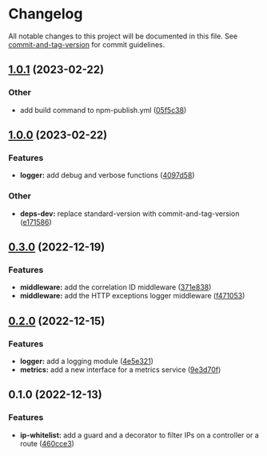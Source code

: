 # Changelog

All notable changes to this project will be documented in this file. See [commit-and-tag-version](https://github.com/absolute-version/commit-and-tag-version) for commit guidelines.

## [1.0.1](https://github.com/s3pweb/nestjs-ip-whitelist/compare/v1.0.0...v1.0.1) (2023-02-22)


### Other

* add build command to npm-publish.yml ([05f5c38](https://github.com/s3pweb/nestjs-ip-whitelist/commit/05f5c3883db83b639d1e0b94086187bde81cd9b7))

## [1.0.0](https://github.com/s3pweb/nestjs-ip-whitelist/compare/v0.3.0...v1.0.0) (2023-02-22)


### Features

* **logger:** add debug and verbose functions ([4097d58](https://github.com/s3pweb/nestjs-ip-whitelist/commit/4097d58704d5bcfe3b25886b26c179d38b71f7b4))


### Other

* **deps-dev:** replace standard-version with commit-and-tag-version ([e171586](https://github.com/s3pweb/nestjs-ip-whitelist/commit/e171586d60e519e8f4d2089009b61676738362ce))

## [0.3.0](https://github.com/s3pweb/nestjs-ip-whitelist/compare/v0.2.0...v0.3.0) (2022-12-19)


### Features

* **middleware:** add the correlation ID middleware ([371e838](https://github.com/s3pweb/nestjs-ip-whitelist/commit/371e8380fbdc19782ac0f1d44ed6e9c4abf5fb99))
* **middleware:** add the HTTP exceptions logger middleware ([f471053](https://github.com/s3pweb/nestjs-ip-whitelist/commit/f4710536fca0333aa68efbeb5b21079bac42c8ea))

## [0.2.0](https://github.com/s3pweb/nestjs-ip-whitelist/compare/v0.1.0...v0.2.0) (2022-12-15)


### Features

* **logger:** add a logging module ([4e5e321](https://github.com/s3pweb/nestjs-ip-whitelist/commit/4e5e321d30bcaf7ca9da3de5483b2416d6d65714))
* **metrics:** add a new interface for a metrics service ([9e3d70f](https://github.com/s3pweb/nestjs-ip-whitelist/commit/9e3d70f3a6f3fd28bb72e6fb4ee5572913941283))

## 0.1.0 (2022-12-13)


### Features

* **ip-whitelist:** add a guard and a decorator to filter IPs on a controller or a route ([460cce3](https://github.com/s3pweb/nestjs-ip-whitelist/commit/460cce349159f37485e6c14913e61750d6138e38))

